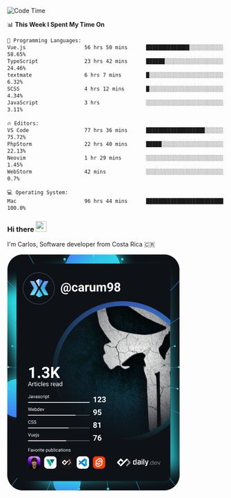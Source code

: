 
<!--START_SECTION:waka-->
![Code Time](http://img.shields.io/badge/Code%20Time-0%20secs-blue)

📊 **This Week I Spent My Time On** 

```text
💬 Programming Languages: 
Vue.js                   56 hrs 50 mins      ██████████████░░░░░░░░░░░   58.65% 
TypeScript               23 hrs 42 mins      ██████░░░░░░░░░░░░░░░░░░░   24.46% 
textmate                 6 hrs 7 mins        █░░░░░░░░░░░░░░░░░░░░░░░░   6.32% 
SCSS                     4 hrs 12 mins       █░░░░░░░░░░░░░░░░░░░░░░░░   4.34% 
JavaScript               3 hrs               ░░░░░░░░░░░░░░░░░░░░░░░░░   3.11%

🔥 Editors: 
VS Code                  77 hrs 36 mins      ███████████████████░░░░░░   75.72% 
PhpStorm                 22 hrs 40 mins      █████░░░░░░░░░░░░░░░░░░░░   22.13% 
Neovim                   1 hr 29 mins        ░░░░░░░░░░░░░░░░░░░░░░░░░   1.45% 
WebStorm                 42 mins             ░░░░░░░░░░░░░░░░░░░░░░░░░   0.7%

💻 Operating System: 
Mac                      96 hrs 44 mins      █████████████████████████   100.0%

```


<!--END_SECTION:waka-->

### Hi there <img src="https://media.giphy.com/media/hvRJCLFzcasrR4ia7z/giphy.gif" width="25px" height="25px">

I'm Carlos, Software developer from Costa Rica 🇨🇷

<a href="https://app.daily.dev/carum98"><img src="https://github.com/carum98/carum98/blob/main/devcard.svg" width="400" alt="Carlos Umaña Acevedo's Dev Card"/></a>

